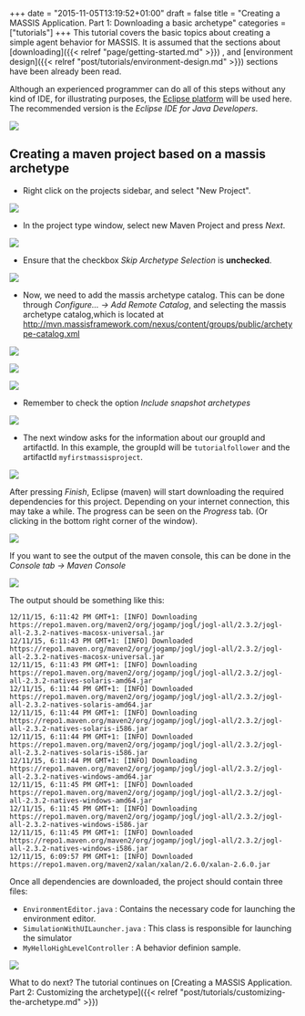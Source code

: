 +++
date = "2015-11-05T13:19:52+01:00"
draft = false
title = "Creating a MASSIS Application. Part 1: Downloading a basic archetype"
categories = ["tutorials"]
+++
This tutorial covers the basic topics about creating a simple agent behavior for MASSIS. It is assumed that the sections about
[downloading]({{< relref "page/getting-started.md" >}}) , and
[environment design]({{< relref "post/tutorials/environment-design.md" >}}) sections have been already been read.

Although an experienced programmer can do all of this steps without any kind of IDE, for illustrating purposes, the [Eclipse platform](http://www.eclipse.org/downloads/) will be used here. The recommended version is the _Eclipse IDE for Java Developers_.

![](http://i.imgur.com/6574ISB.png)

## Creating a maven project based on a massis archetype

- Right click on the projects sidebar, and select "New Project".

![](http://i.imgur.com/jHjluiC.png)

- In the project type window, select new Maven Project and press _Next_.

![](http://i.imgur.com/nekxikS.png)

- Ensure that the checkbox _Skip Archetype Selection_ is **unchecked**.

![](http://i.imgur.com/uNrk3nQ.png)

- Now, we need to add the massis archetype catalog. This can be done through _Configure... -> Add Remote Catalog_, and selecting the massis archetype catalog,which is located at http://mvn.massisframework.com/nexus/content/groups/public/archetype-catalog.xml

![](http://i.imgur.com/NwtY4Wk.png)


![](http://i.imgur.com/0KDUOcB.png)


![](http://i.imgur.com/hRWww0Z.png)

- Remember to check the option _Include snapshot archetypes_

![](http://i.imgur.com/h4hT8Jr.png)

- The next window asks for the information about our groupId and artifactId. In this example, the groupId will be `tutorialfollower` and the artifactId `myfirstmassisproject`.

![](http://i.imgur.com/KbjsvNR.png)

After pressing _Finish_, Eclipse (maven) will start downloading the required dependencies for this project. Depending on your internet connection, this may take a while. The progress can be seen on the _Progress_ tab. (Or clicking in the bottom right corner of the window).

![](http://i.imgur.com/YjNf5ai.png)

If you want to see the output of the maven console, this can be done in the _Console tab -> Maven Console_ 

![](http://i.imgur.com/Bojyyev.png)

The output should be something like this:

```
12/11/15, 6:11:42 PM GMT+1: [INFO] Downloading https://repo1.maven.org/maven2/org/jogamp/jogl/jogl-all/2.3.2/jogl-all-2.3.2-natives-macosx-universal.jar
12/11/15, 6:11:43 PM GMT+1: [INFO] Downloaded https://repo1.maven.org/maven2/org/jogamp/jogl/jogl-all/2.3.2/jogl-all-2.3.2-natives-macosx-universal.jar
12/11/15, 6:11:43 PM GMT+1: [INFO] Downloading https://repo1.maven.org/maven2/org/jogamp/jogl/jogl-all/2.3.2/jogl-all-2.3.2-natives-solaris-amd64.jar
12/11/15, 6:11:44 PM GMT+1: [INFO] Downloaded https://repo1.maven.org/maven2/org/jogamp/jogl/jogl-all/2.3.2/jogl-all-2.3.2-natives-solaris-amd64.jar
12/11/15, 6:11:44 PM GMT+1: [INFO] Downloading https://repo1.maven.org/maven2/org/jogamp/jogl/jogl-all/2.3.2/jogl-all-2.3.2-natives-solaris-i586.jar
12/11/15, 6:11:44 PM GMT+1: [INFO] Downloaded https://repo1.maven.org/maven2/org/jogamp/jogl/jogl-all/2.3.2/jogl-all-2.3.2-natives-solaris-i586.jar
12/11/15, 6:11:44 PM GMT+1: [INFO] Downloading https://repo1.maven.org/maven2/org/jogamp/jogl/jogl-all/2.3.2/jogl-all-2.3.2-natives-windows-amd64.jar
12/11/15, 6:11:45 PM GMT+1: [INFO] Downloaded https://repo1.maven.org/maven2/org/jogamp/jogl/jogl-all/2.3.2/jogl-all-2.3.2-natives-windows-amd64.jar
12/11/15, 6:11:45 PM GMT+1: [INFO] Downloading https://repo1.maven.org/maven2/org/jogamp/jogl/jogl-all/2.3.2/jogl-all-2.3.2-natives-windows-i586.jar
12/11/15, 6:11:45 PM GMT+1: [INFO] Downloaded https://repo1.maven.org/maven2/org/jogamp/jogl/jogl-all/2.3.2/jogl-all-2.3.2-natives-windows-i586.jar
12/11/15, 6:09:57 PM GMT+1: [INFO] Downloaded https://repo1.maven.org/maven2/xalan/xalan/2.6.0/xalan-2.6.0.jar
```

Once all dependencies are downloaded, the project should contain three files:

- `EnvironmentEditor.java` : Contains the necessary code for launching the environment editor.
- `SimulationWithUILauncher.java` : This class is responsible for launching the simulator
- `MyHelloHighLevelController` : A behavior definion sample.


![](http://i.imgur.com/37HqUP4.png)

What to do next? The tutorial continues on [Creating a MASSIS Application. Part 2: Customizing the archetype]({{< relref "post/tutorials/customizing-the-archetype.md" >}})

